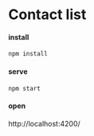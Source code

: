 # Contact list

#### install
`npm install`

#### serve
`npm start`

#### open
http://localhost:4200/

